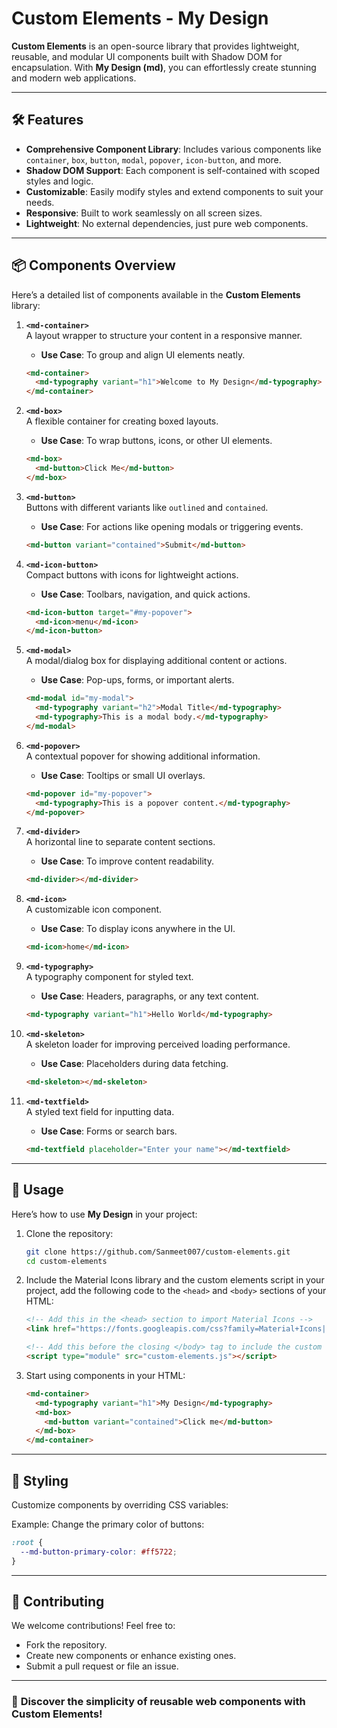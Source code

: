# **Custom Elements - My Design**  

**Custom Elements** is an open-source library that provides lightweight, reusable, and modular UI components built with Shadow DOM for encapsulation. With **My Design (md)**, you can effortlessly create stunning and modern web applications.  

---

## 🛠️ **Features**  

- **Comprehensive Component Library**: Includes various components like `container`, `box`, `button`, `modal`, `popover`, `icon-button`, and more.  
- **Shadow DOM Support**: Each component is self-contained with scoped styles and logic.  
- **Customizable**: Easily modify styles and extend components to suit your needs.  
- **Responsive**: Built to work seamlessly on all screen sizes.  
- **Lightweight**: No external dependencies, just pure web components.  

---

## 📦 **Components Overview**  

Here’s a detailed list of components available in the **Custom Elements** library:  

1. **`<md-container>`**  
   A layout wrapper to structure your content in a responsive manner.  
   - **Use Case**: To group and align UI elements neatly.

   ```html
   <md-container>
     <md-typography variant="h1">Welcome to My Design</md-typography>
   </md-container>
   ```

2. **`<md-box>`**  
   A flexible container for creating boxed layouts.  
   - **Use Case**: To wrap buttons, icons, or other UI elements.  

   ```html
   <md-box>
     <md-button>Click Me</md-button>
   </md-box>
   ```

3. **`<md-button>`**  
   Buttons with different variants like `outlined` and `contained`.  
   - **Use Case**: For actions like opening modals or triggering events.  

   ```html
   <md-button variant="contained">Submit</md-button>
   ```

4. **`<md-icon-button>`**  
   Compact buttons with icons for lightweight actions.  
   - **Use Case**: Toolbars, navigation, and quick actions.  

   ```html
   <md-icon-button target="#my-popover">
     <md-icon>menu</md-icon>
   </md-icon-button>
   ```

5. **`<md-modal>`**  
   A modal/dialog box for displaying additional content or actions.  
   - **Use Case**: Pop-ups, forms, or important alerts.  

   ```html
   <md-modal id="my-modal">
     <md-typography variant="h2">Modal Title</md-typography>
     <md-typography>This is a modal body.</md-typography>
   </md-modal>
   ```

6. **`<md-popover>`**  
   A contextual popover for showing additional information.  
   - **Use Case**: Tooltips or small UI overlays.  

   ```html
   <md-popover id="my-popover">
     <md-typography>This is a popover content.</md-typography>
   </md-popover>
   ```

7. **`<md-divider>`**  
   A horizontal line to separate content sections.  
   - **Use Case**: To improve content readability.  

   ```html
   <md-divider></md-divider>
   ```

8. **`<md-icon>`**  
   A customizable icon component.  
   - **Use Case**: To display icons anywhere in the UI.  

   ```html
   <md-icon>home</md-icon>
   ```

9. **`<md-typography>`**  
   A typography component for styled text.  
   - **Use Case**: Headers, paragraphs, or any text content.  

   ```html
   <md-typography variant="h1">Hello World</md-typography>
   ```

10. **`<md-skeleton>`**  
    A skeleton loader for improving perceived loading performance.  
    - **Use Case**: Placeholders during data fetching.  

    ```html
    <md-skeleton></md-skeleton>
    ```

11. **`<md-textfield>`**  
    A styled text field for inputting data.  
    - **Use Case**: Forms or search bars.  

    ```html
    <md-textfield placeholder="Enter your name"></md-textfield>
    ```

---

## 📄 **Usage**  

Here’s how to use **My Design** in your project:  

1. Clone the repository:  
   ```bash
   git clone https://github.com/Sanmeet007/custom-elements.git
   cd custom-elements
   ```

2. Include the Material Icons library and the custom elements script in your project, add the following code to the `<head>` and `<body>` sections of your HTML:
   ```html
   <!-- Add this in the <head> section to import Material Icons -->
   <link href="https://fonts.googleapis.com/css?family=Material+Icons|Material+Icons+Outlined|Material+Icons+Two+Tone|Material+Icons+Round|Material+Icons+Sharp" rel="stylesheet">

   <!-- Add this before the closing </body> tag to include the custom elements script -->
   <script type="module" src="custom-elements.js"></script>
   ```

3. Start using components in your HTML:  

   ```html
   <md-container>
     <md-typography variant="h1">My Design</md-typography>
     <md-box>
       <md-button variant="contained">Click me</md-button>
     </md-box>
   </md-container>
   ```

---

## 🎨 **Styling**  

Customize components by overriding CSS variables:  

Example: Change the primary color of buttons:  
```css
:root {
  --md-button-primary-color: #ff5722;
}
```  

---

## 🤝 **Contributing**  

We welcome contributions! Feel free to:  
- Fork the repository.  
- Create new components or enhance existing ones.  
- Submit a pull request or file an issue.  

---

### 🌌 **Discover the simplicity of reusable web components with Custom Elements!**
